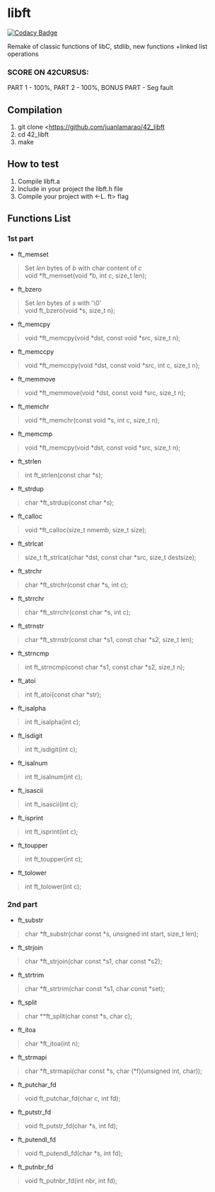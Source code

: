 # libft

[![Codacy Badge](https://api.codacy.com/project/badge/Grade/d1bd308375ce46a1a7c8698a9c3e754b)](https://app.codacy.com/manual/juanlamarao/42_libft?utm_source=github.com&utm_medium=referral&utm_content=juanlamarao/42_libft&utm_campaign=Badge_Grade_Dashboard)

Remake of classic functions of libC, stdlib, new functions +linked list operations

### SCORE ON 42CURSUS:
PART 1 - 100%, PART 2 - 100%, BONUS PART - Seg fault

## Compilation
1. git clone <https://github.com/juanlamarao/42_libft
2. cd 42_libft
3. make

## How to test
1. Compile libft.a
2. Include in your project the libft.h file
3. Compile your project with <-L. ft> flag

## Functions List
### 1st part
* ft_memset
> Set _len_ bytes of _b_ with char content of _c_  
> void   \*ft_memset(void \*b, int c, size_t len);
* ft_bzero
> Set _len_ bytes of _s_ with '\0'  
> void   ft_bzero(void \*s, size_t n);
* ft_memcpy
> 
> void   \*ft_memcpy(void \*dst, const void \*src, size_t n);
* ft_memccpy
> 
> void   \*ft_memccpy(void \*dst, const void \*src, int c, size_t n);
* ft_memmove
> 
> void   \*ft_memmove(void \*dst, const void \*src, size_t n);
* ft_memchr
> 
> void   \*ft_memchr(const void \*s, int c, size_t n);
* ft_memcmp
> 
> void   \*ft_memcpy(void \*dst, const void \*src, size_t n);
* ft_strlen
> 
> int    ft_strlen(const char \*s);
* ft_strdup
> 
> char   \*ft_strdup(const char \*s);
* ft_calloc
> 
> void   \*ft_calloc(size_t nmemb, size_t size);
* ft_strlcat
> 
> size_t  ft_strlcat(char \*dst, const char \*src, size_t destsize);
* ft_strchr
> 
> char   \*ft_strchr(const char \*s, int c);
* ft_strrchr
> 
> char   \*ft_strrchr(const char \*s, int c);
* ft_strnstr
> 
> char   \*ft_strnstr(const char \*s1, const char \*s2, size_t len);
* ft_strncmp
> 
> int    ft_strncmp(const char \*s1, const char \*s2, size_t n);
* ft_atoi
> 
> int    ft_atoi(const char \*str);
* ft_isalpha
> 
> int    ft_isalpha(int c);
* ft_isdigit
> 
> int    ft_isdigit(int c);
* ft_isalnum
> 
> int    ft_isalnum(int c);
* ft_isascii
> 
> int    ft_isascii(int c);
* ft_isprint
> 
> int    ft_isprint(int c);
* ft_toupper
> 
> int    ft_toupper(int c);
* ft_tolower
> 
> int    ft_tolower(int c);

### 2nd part
* ft_substr
>
> char			\*ft_substr(char const \*s, unsigned int start, size_t len);
* ft_strjoin
>
> char			\*ft_strjoin(char const \*s1, char const \*s2);
* ft_strtrim
>
> char			\*ft_strtrim(char const \*s1, char const \*set);
* ft_split
>
> char			\*\*ft_split(char const \*s, char c);
* ft_itoa
>
> char			\*ft_itoa(int n);
* ft_strmapi
>
> char			\*ft_strmapi(char const \*s, char (\*f)(unsigned int, char));
* ft_putchar_fd
>
> void			ft_putchar_fd(char c, int fd);
* ft_putstr_fd
>
> void			ft_putstr_fd(char \*s, int fd);
* ft_putendl_fd
>
> void			ft_putendl_fd(char \*s, int fd);
* ft_putnbr_fd
>
> void			ft_putnbr_fd(int nbr, int fd);
